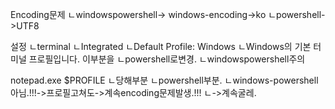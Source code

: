 Encoding문제
ㄴwindowspowershell-> windows-encoding->ko
ㄴpowershell->UTF8

설정
ㄴterminal
ㄴIntegrated
ㄴDefault Profile: Windows
ㄴWindows의 기본 터미널 프로필입니다.
이부분을
ㄴpowershell로변경.
ㄴwindowspowershell주의

notepad.exe $PROFILE
ㄴ당해부분
ㄴpowershell부분.
ㄴwindows-powershell아님.!!!->프로필고쳐도->계속encoding문제발생.!!!
ㄴ->계속굴레.
